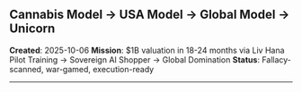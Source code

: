 ## Cannabis Model → USA Model → Global Model → Unicorn

**Created**: 2025-10-06
**Mission**: $1B valuation in 18-24 months via Liv Hana Pilot Training → Sovereign AI Shopper → Global Domination
**Status**: Fallacy-scanned, war-gamed, execution-ready

---
